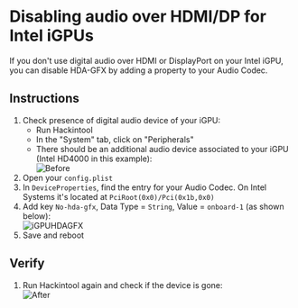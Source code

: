# Disabling audio over HDMI/DP for Intel iGPUs

If you don't use digital audio over HDMI or DisplayPort on your Intel iGPU, you can disable HDA-GFX by adding a property to your Audio Codec.

## Instructions

1. Check presence of digital audio device of your iGPU:
	- Run Hackintool
	- In the "System" tab, click on "Peripherals"
	- There should be an additional audio device associated to your iGPU (Intel HD4000 in this example):</br>![Before](https://user-images.githubusercontent.com/76865553/189597956-afb3c778-5d73-4712-89a3-1435c88c0891.png)
2. Open your `config.plist`
3. In `DeviceProperties`, find the entry for your Audio Codec. On Intel Systems it's located at `PciRoot(0x0)/Pci(0x1b,0x0)`
4. Add key `No-hda-gfx`, Data Type = `String`, Value = `onboard-1` (as shown below):</br>![iGPUHDAGFX](https://user-images.githubusercontent.com/76865553/189598015-9631e3b3-3aa4-436b-9d9c-5e8d9f12f771.png)
5. Save and reboot

## Verify
1. Run Hackintool again and check if the device is gone:</br>![After](https://user-images.githubusercontent.com/76865553/189598154-57a6b20a-f0fc-4fa3-9edc-6157ef89ee8c.png)
